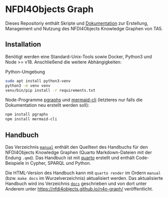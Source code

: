 # NFDI4Objects Graph

Dieses Repositoriy enthält Skripte und [Dokumentation](#handbuch) zur
Erstellung, Management und Nutzung des NFDI4Objects Knowledge Graphen von TA5.

## Installation

Benötigt werden eine Standard-Unix-Tools sowie Docker, Python3 und Node >= v18.
Anschließend die weitere Abhängigkeiten:

Python-Umgebung

~~~sh
sudo apt install python3-venv
python3 -m venv venv
venv/bin/pip install -r requirements.txt
~~~

Node-Programme [pgraphs](https://www.npmjs.com/package/pgraphs)
und  [mermaid-cli](https://www.npmjs.com/package/@mermaid-js/mermaid-cli)
(letzteres nur falls die Dokumentation neu erstellt werden soll):

~~~sh
npm install pgraphs
npm install mermaid-cli
~~~

## Handbuch

Das Verzeichnis [`manual`](manual) enthält den Quelltext des Handbuchs für den
NFDI4Objects Knowledge Graphen (Quarto Markdown-Dateien mit der Endung `.qmd`).
Das Handbuch ist mit [quarto](https://quarto.org/) erstellt und enthält
Code-Beispiele in Cypher, SPARQL und Python.

Die HTML-Version des Handbuch kann mit `quarto render` im Ordern `manual` (bzw.
`make docs` im Wurzelverzeichnis) aktualisiert werden. Das aktualisierte
Handbuch wird ins Verzeichnis [`docs`](docs) geschrieben und von dort unter
Anderem unter <https://nfdi4objects.github.io/n4o-graph/>
veröffentlicht.

